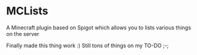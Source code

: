 # MCLists
A Minecraft plugin based on Spigot which allows you to lists various things on the server  
  
Finally made this thing work :) Still tons of things on my TO-DO ;-;
